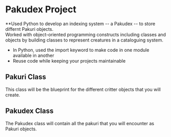 # Pakudex Project
**Used Python to develop an indexing system -- a Pakudex -- to store differnt Pakuri objects. <br>
Worked with object-oriented programming constructs including classes and objects by building classes to represent creatures in a cataloguing system. <br>
- In Python, used the import keyword to make code in one module available in another 
- Reuse code while keeping your projects maintainable

## Pakuri Class
This class will be the blueprint for the different critter objects that you will create. <br>

## Pakudex Class 
The Pakudex class will contain all the pakuri that you will encounter as Pakuri objects. <br>
